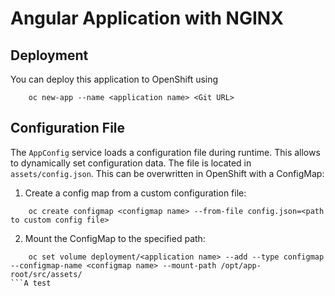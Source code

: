 # Angular Application with NGINX

## Deployment

You can deploy this application to OpenShift using
```
    oc new-app --name <application name> <Git URL>
```

## Configuration File

The `AppConfig` service loads a configuration file during runtime. This allows to dynamically set configuration data. The file is located in `assets/config.json`. This can be overwritten in OpenShift with a ConfigMap:

1. Create a config map from a custom configuration file:
```
    oc create configmap <configmap name> --from-file config.json=<path to custom config file>
```
2. Mount the ConfigMap to the specified path:
```
    oc set volume deployment/<application name> --add --type configmap --configmap-name <configmap name> --mount-path /opt/app-root/src/assets/
```A test
